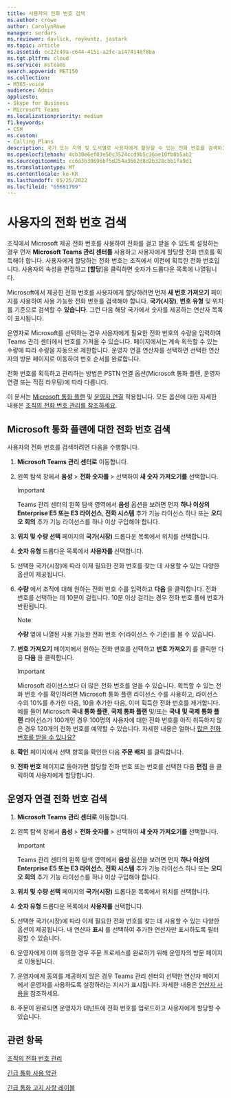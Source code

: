 ```yaml
---
title: 사용자의 전화 번호 검색
ms.author: crowe
author: CarolynRowe
manager: serdars
ms.reviewer: davlick, roykuntz, jastark
ms.topic: article
ms.assetid: cc22c49a-c644-4151-a2fc-a1474148f8ba
ms.tgt.pltfrm: cloud
ms.service: msteams
search.appverid: MET150
ms.collection:
- M365-voice
audience: Admin
appliesto:
- Skype for Business
- Microsoft Teams
ms.localizationpriority: medium
f1.keywords:
- CSH
ms.custom:
- Calling Plans
description: 국가 또는 지역 및 도시별로 사용자에게 할당할 수 있는 전화 번호를 검색하고 필요한 번호의 수량을 지정하는 방법을 알아보세요.
ms.openlocfilehash: 4cb30e6ef03e50c3524ccd9b5c36ae10fb8b5ab2
ms.sourcegitcommit: cc6a3b30696bf5d254a3662d8d2b328cbb1fa9d1
ms.translationtype: MT
ms.contentlocale: ko-KR
ms.lasthandoff: 05/25/2022
ms.locfileid: "65681799"
---
```

# <a name="search-for-telephone-numbers-for-users"></a>사용자의 전화 번호 검색

조직에서 Microsoft 제공 전화 번호를 사용하여 전화를 걸고 받을 수 있도록 설정하는 경우 먼저 **Microsoft Teams 관리 센터를** 사용하고 사용자에게 할당할 전화 번호를 획득해야 합니다. 사용자에게 할당하는 전화 번호는 조직에서 이전에 획득한 전화 번호입니다. 사용자의 속성을 편집하고 **[할당**]을 클릭하면 숫자가 드롭다운 목록에 나열됩니다.
  
Microsoft에서 제공한 전화 번호를 사용자에게 할당하려면 먼저 **새 번호 가져오기** 페이지를 사용하여 사용 가능한 전화 번호를 검색해야 합니다. **국가(시장)**, **번호 유형** 및 위치를 기준으로 검색할 수 **있습니다**. 그런 다음 해당 국가에서 숫자를 제공하는 연산자 목록이 표시됩니다.

운영자로 Microsoft를 선택하는 경우 사용자에게 필요한 전화 번호의 수량을 입력하여 Teams 관리 센터에서 번호를 가져올 수 있습니다. 페이지에서는 계속 획득할 수 있는 수량에 따라 수량을 자동으로 제한합니다. 운영자 연결 연산자를 선택하면 선택한 연산자의 방문 페이지로 이동하여 번호 순서를 완료합니다.

전화 번호를 획득하고 관리하는 방법은 PSTN 연결 옵션(Microsoft 통화 플랜, 운영자 연결 또는 직접 라우팅)에 따라 다릅니다.

이 문서는 [Microsoft 통화 플랜](#search-for-telephone-numbers-for-microsoft-calling-plans) 및 [운영자 연결](#search-for-telephone-numbers-for-operator-connect) 적용됩니다. 모든 옵션에 대한 자세한 내용은 [조직의 전화 번호 관리를 참조하세요](/microsoftteams/manage-phone-numbers-landing-page).

## <a name="search-for-telephone-numbers-for-microsoft-calling-plans"></a>Microsoft 통화 플랜에 대한 전화 번호 검색

사용자의 전화 번호를 검색하려면 다음을 수행합니다.
  
1. **Microsoft Teams 관리 센터로** 이동합니다.

2. 왼쪽 탐색 창에서 **음성** > **전화 숫자를** >  선택하여 **새 숫자 가져오기를** 선택합니다.
  
    > [!IMPORTANT]
    > Teams 관리 센터의 왼쪽 탐색 영역에서 **음성** 옵션을 보려면 먼저 **하나 이상의 Enterprise E5 또는 E3 라이선스**, **전화 시스템** 추가 기능 라이선스 하나 또는 **오디오 회의** 추가 기능 라이선스를 하나 이상 구입해야 합니다.  

3. **위치 및 수량 선택** 페이지의 **국가(시장)** 드롭다운 목록에서 위치를 선택합니다.

4. **숫자 유형** 드롭다운 목록에서 **사용자를** 선택합니다.

5. 선택한 국가(시장)에 따라 이제 필요한 전화 번호를 찾는 데 사용할 수 있는 다양한 옵션이 제공됩니다.  

6. **수량** 에서 조직에 대해 원하는 전화 번호 수를 입력하고 **다음** 을 클릭합니다. 전화 번호를 선택하는 데 10분이 걸립니다. 10분 이상 걸리는 경우 전화 번호 풀에 번호가 반환됩니다.

    > [!NOTE]
    > **수량** 옆에 나열된 사용 가능한 전화 번호 수(라이선스 수 기준)를 볼 수 있습니다.
  
7. **번호 가져오기** 페이지에서 원하는 전화 번호를 선택하고 **번호 가져오기** 를 클릭한 다음 **다음** 을 클릭합니다.

    > [!IMPORTANT]
    > Microsoft 라이선스보다 더 많은 전화 번호를 얻을 수 있습니다. 획득할 수 있는 전화 번호 수를 확인하려면 Microsoft 통화 플랜 라이선스 수를 사용하고, 라이선스 수의 10%를 추가한 다음, 10을 추가한 다음, 이미 획득한 전화 번호를 제거합니다. 예를 들어 Microsoft **국내 통화 플랜**, **국제 통화 플랜** 및/또는 **국내 및 국제 통화 플랜** 라이선스가 100개인 경우 100명의 사용자에 대한 전화 번호를 아직 취득하지 않은 경우 120개의 전화 번호를 예약할 수 있습니다. 자세한 내용은 얼마나 [많은 전화 번호를 받을 수 있나요?](./how-many-phone-numbers-can-you-get.md)

8. **확인** 페이지에서 선택 항목을 확인한 다음 **주문 배치** 를 클릭합니다.

9. **전화 번호** 페이지로 돌아가면 할당할 전화 번호 또는 번호를 선택한 다음 **편집** 을 클릭하여 사용자에게 할당합니다.

## <a name="search-for-telephone-numbers-for-operator-connect"></a>운영자 연결 전화 번호 검색

1. **Microsoft Teams 관리 센터로** 이동합니다.

2. 왼쪽 탐색 창에서 **음성** > **전화 숫자를** >  선택하여 **새 숫자 가져오기를** 선택합니다.
  
    > [!IMPORTANT]
    > Teams 관리 센터의 왼쪽 탐색 영역에서 **음성** 옵션을 보려면 먼저 **하나 이상의 Enterprise E5 또는 E3 라이선스**, **전화 시스템** 추가 기능 라이선스 하나 또는 **오디오 회의** 추가 기능 라이선스를 하나 이상 구입해야 합니다.  

3. **위치 및 수량 선택** 페이지의 **국가(시장)** 드롭다운 목록에서 위치를 선택합니다.

4. **숫자 유형** 드롭다운 목록에서 **사용자를** 선택합니다.

5. 선택한 국가(시장)에 따라 이제 필요한 전화 번호를 찾는 데 사용할 수 있는 다양한 옵션이 제공됩니다. 내 연산자 **표시** 를 선택하여 추가한 연산자만 표시하도록 필터링할 수 있습니다.

6. 운영자에게 이미 동의한 경우 주문 프로세스를 완료하기 위해 운영자의 방문 페이지로 이동됩니다.

7. 운영자에게 동의를 제공하지 않은 경우 Teams 관리 센터의 선택한 연산자 페이지에서 운영자를 사용하도록 설정하라는 지시가 표시됩니다. 자세한 내용은 [연산자 사용을](operator-connect-configure.md#enable-an-operator) 참조하세요.

8. 주문이 완료되면 운영자가 테넌트에 전화 번호를 업로드하고 사용자에게 할당할 수 있습니다.  

## <a name="related-topics"></a>관련 항목

[조직의 전화 번호 관리](manage-phone-numbers-landing-page.md)

[긴급 통화 사용 약관](./emergency-calling-terms-and-conditions.md)

[긴급 통화 고지 사항 레이블](https://github.com/MicrosoftDocs/OfficeDocs-SkypeForBusiness/blob/live/Teams/downloads/emergency-calling/emergency-calling-label-(en-us)-(v.1.0).zip?raw=true)

